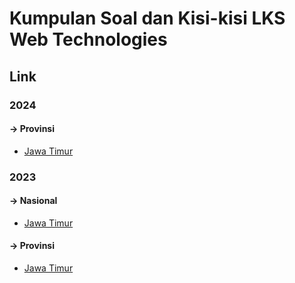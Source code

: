 # Kumpulan Soal dan Kisi-kisi LKS Web Technologies

## Link

### 2024

#### **-> Provinsi**
- [Jawa Timur](/2024/Provinsi/Jawa%20Timur)

### 2023

#### **-> Nasional**
- [Jawa Timur](/2023/Nasional)

#### **-> Provinsi**
- [Jawa Timur](/2023/Provinsi/Jawa%20Timur)
